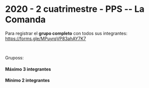 <h1>2020 - 2 cuatrimestre - PPS -- La Comanda</h1>

Para registrar el <strong>grupo completo</strong> con todos sus integrantes: https://forms.gle/MPuyrqVP83ahAY7K7

<br>

Gruposs:<br>
<h4>Máximo 3 integrantes</h4>
<h4>Mínimo 2 integrantes</h4>



